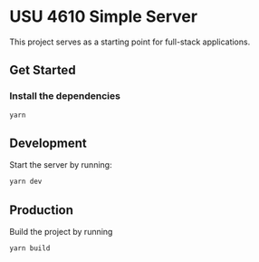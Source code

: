 # USU 4610 Simple Server

This project serves as a starting point for full-stack applications.

## Get Started

### Install the dependencies

```bash
yarn
```

## Development

Start the server by running:

```bash
yarn dev
```

## Production

Build the project by running

```bash
yarn build
```
